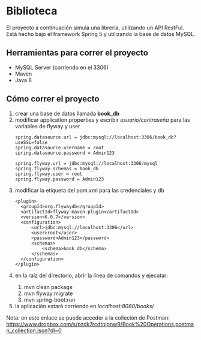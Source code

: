 # Biblioteca 

El proyecto a continuación simula una librería, utilizando un API RestFul. Está hecho bajo el framework Spring 5 y utilizando la base de datos MySQL.  
## Herramientas para correr el proyecto 

- MySQL Server (corriendo en el 3306)
- Maven
- Java 8

## Cómo correr el proyecto
<ol> 
<li>crear una base de datos llamada <strong> book_db</strong></li>
<li>modificar application.properties y escribir <em>usuario/contraseña</em> para las variables de flyway y user</li>
    
    spring.datasource.url = jdbc:mysql://localhost:3306/book_db?useSSL=false
    spring.datasource.username = root
    spring.datasource.password = Admin123
    
    spring.flyway.url = jdbc:mysql://localhost:3306/mysql
    spring.flyway.schemas = book_db
    spring.flyway.user = root
    spring.flyway.password = Admin123
      
  
<li>modificar la etiqueta del pom.xml para las credenciales y db</li>

    <plugin>
      <groupId>org.flywaydb</groupId>
      <artifactId>flyway-maven-plugin</artifactId>
      <version>6.0.7</version>
      <configuration>
          <url>jdbc:mysql://localhost:3306</url>
          <user>root</user>
          <password>Admin123</password>
          <schemas>
              <schema>book_db</schema>
          </schemas>
      </configuration>
    </plugin>

<li> en la raíz del directorio, abrir la línea de comandos y ejecutar:</li>
  <ol>
  <li>mvn clean package </li>
  <li>mvn flyway:migrate</li>
  <li>mvn spring-boot:run</li>
  </ol>

<li> la aplicación estará corriendo en <em>localhost:8080/books/</em></li>
</ol>

Nota: en este enlace se puede acceder a la colleción de Postman: https://www.dropbox.com/s/pzdk7rcdtnlpnw9/Book%20Operations.postman_collection.json?dl=0